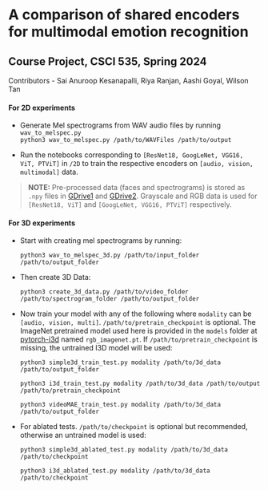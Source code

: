 # A comparison of shared encoders for multimodal emotion recognition
## Course Project, CSCI 535, Spring 2024
Contributors - Sai Anuroop Kesanapalli, Riya Ranjan, Aashi Goyal, Wilson Tan

#### For 2D experiments

* Generate Mel spectrograms from WAV audio files by running ```wav_to_melspec.py```<br>
  ```python3 wav_to_melspec.py /path/to/WAVFiles /path/to/output```

* Run the notebooks corresponding to `[ResNet18, GoogLeNet, VGG16, ViT, PTViT]` in `/2D` to train the respective encoders on `[audio, vision, multimodal]` data. 

> **NOTE:** Pre-processed data (faces and spectrograms) is stored as ```.npy``` files in [GDrive1](https://drive.google.com/drive/folders/1BhpgUDgbYwoTaTO6Yo8M3uR0Clw0bkiC?usp=sharing) and [GDrive2](https://drive.google.com/drive/folders/1Q1LFiq2KZPyYTuEJhbQY38uu9FE0Jl-g?usp=sharing). Grayscale and RGB data is used for ```[ResNet18, ViT]``` and ```[GoogLeNet, VGG16, PTViT]``` respectively.

#### For 3D experiments

* Start with creating mel spectrograms by running:

  ```python3 wav_to_melspec_3d.py /path/to/input_folder /path/to/output_folder```

* Then create 3D Data:

  ```python3 create_3d_data.py /path/to/video_folder /path/to/spectrogram_folder /path/to/output_folder```

* Now train your model with any of the following where ```modality``` can be ```[audio, vision, multi]```. ```/path/to/pretrain_checkpoint``` is optional. The ImageNet pretrained model used here is provided in the ```models``` folder at [pytorch-i3d](https://github.com/piergiaj/pytorch-i3d) named ```rgb_imagenet.pt```. If ```/path/to/pretrain_checkpoint``` is missing, the untrained I3D model will be used:

  ```python3 simple3d_train_test.py modality /path/to/3d_data /path/to/output_folder```

  ```python3 i3d_train_test.py modality /path/to/3d_data /path/to/output /path/to/pretrain_checkpoint```

  ```python3 videoMAE_train_test.py modality /path/to/3d_data /path/to/output_folder```

* For ablated tests. ```/path/to/checkpoint``` is optional but recommended, otherwise an untrained model is used:

  ```python3 simple3d_ablated_test.py modality /path/to/3d_data /path/to/checkpoint```

  ```python3 i3d_ablated_test.py modality /path/to/3d_data /path/to/checkpoint```
